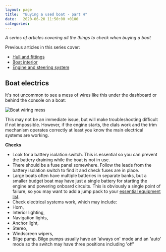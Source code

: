```yaml
---
layout: page
title:  "Buying a used boat - part 4"
date:   2020-06-20 11:50:00 +0100
categories:
---
```

*A series of articles covering all the things to check when buying a boat*

Previous articles in this series cover:

- [Hull and fittings]({{site.baseurl}}/Boat-checks-part-1)
- [Boat interior]({{site.baseurl}}/Boat-interior)
- [Engine and steering system]({{site.baseurl}}/Engine-steering)

## Boat electrics
It's not uncommon to see a mess of wires like this under the dashboard or behind the console on a boat:

![Boat wiring mess]({{site.baseurl}}/images/wiring-mess.jpg)

This may not be an immediate issue, but will make troubleshooting difficult if not impossible. However, if the engine starts, the dials work and the trim mechanism operates correctly at least you know the main electrical systems are working.

**Checks**
- Look for a battery isolation switch. This is essential so you can prevent the battery draining while the boat is not in use.
- There should be a fuse panel somewhere. Follow the leads from the battery isolation switch to find it and check fuses are in place.
- Large boats often have multiple batteries in separate banks, but a smaller budget boat may have just a single battery for starting the engine and powering onboard circuits. This is obviously a single point of failure, so you may want to add a jump pack to your [essential equipment list]({{site.baseurl}}/Essential-equipment).
- Check electrical systems work, which may include:
- Horn,
- Interior lighting,
- Navigation lights,
- Anchor light,
- Stereo,
- Windscreen wipers,
- Bilge pump. Bilge pumps usually have an 'always on' mode and an 'auto' mode so the switch may have three positions including 'off'
